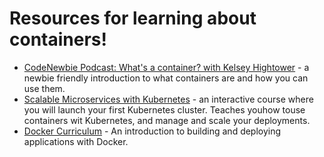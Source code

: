 # Resources for learning about containers!

- [CodeNewbie Podcast: What's a container? with Kelsey Hightower](https://www.codenewbie.org/podcast/what-s-a-container) - a newbie friendly introduction to what containers are and how you can use them.
- [Scalable Microservices with Kubernetes](https://www.udacity.com/course/scalable-microservices-with-kubernetes--ud615) - an interactive course where you will launch your first Kubernetes cluster. Teaches youhow touse containers wit Kubernetes, and manage and scale your deployments.
- [Docker Curriculum](https://docker-curriculum.com/) - An introduction to building and deploying applications with Docker.
